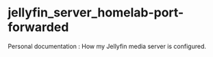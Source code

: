 # jellyfin_server_homelab-port-forwarded
Personal documentation :  How my Jellyfin media server is configured.
